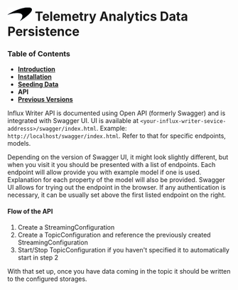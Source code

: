 # ![logo](/docs/branding.png) Telemetry Analytics Data Persistence

### Table of Contents
- [**Introduction**](/README.md)<br>
- [**Installation**](/docs/Installation.md)<br>
- [**Seeding Data**](/docs/SeedData.md)<br>
- **API**<br>
- [**Previous Versions**](/docs/PreviousVersions.md)<br>

Influx Writer API is documented using Open API (formerly Swagger) and is integrated with Swagger UI. UI is available at ```<your-influx-writer-sevice-addresss>/swagger/index.html```. Example: ```http://localhost/swagger/index.html```. Refer to that for specific endpoints, models. 

Depending on the version of Swagger UI, it might look slightly different, but when you visit it you should be presented with a list of endpoints. Each endpoint will allow provide you with example model if one is used. Explanation for each property of the model will also be provided. Swagger UI allows for trying out the endpoint in the browser. If any authentication is necessary, it can be usually set above the first listed endpoint on the right.

#### Flow of the API
1. Create a StreamingConfiguration 
2. Create a TopicConfiguration and reference the previously created StreamingConfiguration
3. Start/Stop TopicConfiguration if you haven't specified it to automatically start in step 2

With that set up, once you have data coming in the topic it should be written to the configured storages.